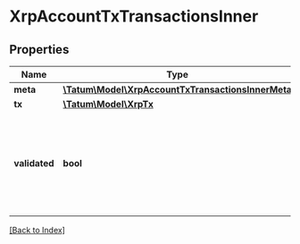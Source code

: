 # XrpAccountTxTransactionsInner

## Properties

Name | Type | Description | Notes
------------ | ------------- | ------------- | -------------
**meta** | [**\Tatum\Model\XrpAccountTxTransactionsInnerMeta**](XrpAccountTxTransactionsInnerMeta.md) |  | [optional]
**tx** | [**\Tatum\Model\XrpTx**](XrpTx.md) |  | [optional]
**validated** | **bool** | True if this data is from a validated ledger version; if omitted or set to false, this data is not final. | [optional]

[[Back to Index]](../index.md)
